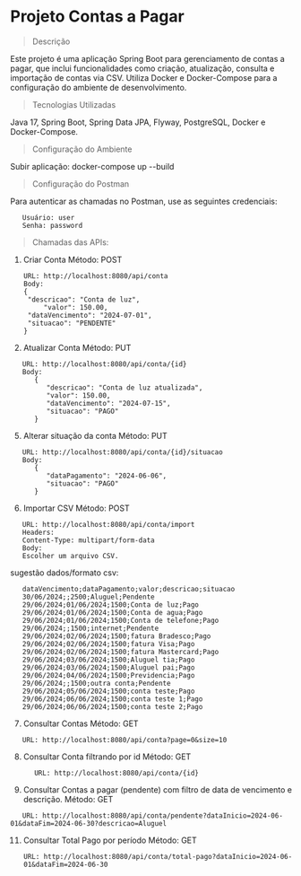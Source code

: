 # Projeto Contas a Pagar

> Descrição

   Este projeto é uma aplicação Spring Boot para gerenciamento de contas a pagar, que inclui funcionalidades como criação, 
   atualização, consulta e importação de contas via CSV. Utiliza Docker e Docker-Compose para a configuração do ambiente de desenvolvimento.

> Tecnologias Utilizadas

   Java 17, Spring Boot, Spring Data JPA, Flyway, PostgreSQL, Docker e Docker-Compose.

> Configuração do Ambiente

Subir aplicação: docker-compose up --build

> Configuração do Postman

Para autenticar as chamadas no Postman, use as seguintes credenciais:
```
   Usuário: user
   Senha: password
```

> Chamadas das APIs:

1. Criar Conta
   Método: POST
   ```
   URL: http://localhost:8080/api/conta
   Body:
   {
   	"descricao": "Conta de luz",
       	"valor": 150.00,
   	"dataVencimento": "2024-07-01",
   	"situacao": "PENDENTE"
   }
   ```

3. Atualizar Conta
   Método: PUT
   
```
   URL: http://localhost:8080/api/conta/{id}
   Body:
      {
         "descricao": "Conta de luz atualizada",
         "valor": 150.00,
         "dataVencimento": "2024-07-15",
         "situacao": "PAGO"
      }
```
5. Alterar situação da conta
   Método: PUT
```
   URL: http://localhost:8080/api/conta/{id}/situacao
   Body:
      {
         "dataPagamento": "2024-06-06",
         "situacao": "PAGO"
      }
```
6. Importar CSV
   Método: POST
```
   URL: http://localhost:8080/api/conta/import
   Headers:
   Content-Type: multipart/form-data
   Body:
   Escolher um arquivo CSV.
```
 sugestão dados/formato csv:
``` 
   dataVencimento;dataPagamento;valor;descricao;situacao
   30/06/2024;;2500;Aluguel;Pendente
   29/06/2024;01/06/2024;1500;Conta de luz;Pago
   29/06/2024;01/06/2024;1500;Conta de agua;Pago
   29/06/2024;01/06/2024;1500;Conta de telefone;Pago
   29/06/2024;;1500;internet;Pendente
   29/06/2024;02/06/2024;1500;fatura Bradesco;Pago
   29/06/2024;02/06/2024;1500;fatura Visa;Pago
   29/06/2024;02/06/2024;1500;fatura Mastercard;Pago
   29/06/2024;03/06/2024;1500;Aluguel tia;Pago
   29/06/2024;03/06/2024;1500;Aluguel pai;Pago
   29/06/2024;04/06/2024;1500;Previdencia;Pago
   29/06/2024;;1500;outra conta;Pendente
   29/06/2024;05/06/2024;1500;conta teste;Pago
   29/06/2024;06/06/2024;1500;conta teste 1;Pago
   29/06/2024;06/06/2024;1500;conta teste 2;Pago
```
7. Consultar Contas
   Método: GET
```
   URL: http://localhost:8080/api/conta?page=0&size=10
```

8. Consultar Conta filtrando por id
      Método: GET
```
      URL: http://localhost:8080/api/conta/{id}
 ```


9.  Consultar Contas a pagar (pendente) com filtro de data de vencimento e descrição.
   Método: GET
```
   URL: http://localhost:8080/api/conta/pendente?dataInicio=2024-06-01&dataFim=2024-06-30?descricao=Aluguel
```

11. Consultar Total Pago por período
    Método: GET
    ```
    URL: http://localhost:8080/api/conta/total-pago?dataInicio=2024-06-01&dataFim=2024-06-30
    ```

